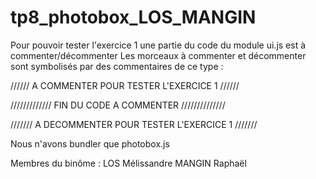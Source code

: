 # tp8_photobox_LOS_MANGIN

Pour pouvoir tester l'exercice 1 une partie du code du module ui.js est à commenter/décommenter
Les morceaux à commenter et décommenter sont symbolisés par des commentaires de ce type :

////// A COMMENTER POUR TESTER L'EXERCICE 1 //////

///////////// FIN DU CODE A COMMENTER //////////////

/////// A DECOMMENTER POUR TESTER L'EXERCICE 1 ///////

Nous n'avons bundler que photobox.js

Membres du binôme : 
    LOS Mélissandre
    MANGIN Raphaël